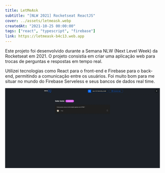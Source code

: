 ```yaml
---
title: LetMeAsk
subtitle: "[NLW 2021] Rocketseat ReactJS"  
cover: ../assets/letmeask.webp
createdAt: "2021-10-25 00:00:00"
tags: ["react", "typescript", "firebase"]
link: https://letmeask-b4c13.web.app
---
```


Este projeto foi desenvolvido durante a Semana NLW (Next Level Week) da Rocketseat em 2021. O projeto consistia em criar uma aplicação web para trocas de perguntas e respostas em tempo real.

Utilizei tecnologias como React para o front-end e Firebase para o back-end, permitindo a comunicação entre os usuários. Foi muito bom para me situar no mundo do Firebase Serveless e seus bancos de dados real time.

![Imagem mostrando um administrador logado com uma pergunta em cena](../assets/letmeask-demo.webp)
